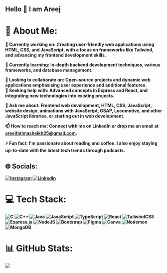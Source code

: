 ## Hello 👋 I am Areej

# 💫 About Me:

🔭<b> Currently working on: <b> Creating user-friendly web applications using HTML, CSS, and JavaScript, with a focus on frameworks like Tailwind, and advancing my frontend development skills.<br>

🌱 <b> Currently learning: <b> In-depth backend development techniques, various frameworks, and database management.<br>

👯<b> Looking to collaborate on: <b> Open-source projects and dynamic web applications emphasising user experience and additional features.<br>
🤔<b> Seeking help with: <b> Advanced concepts in Express and React, and integrating new technologies into existing projects.<br>

💬 <b> Ask me about:<b> Frontend web development, HTML, CSS, JavaScript, website design, animations with JavaScript, GSAP, Locomotive, and other JavaScript libraries, or starting out in web development.<br>

📫 <b> How to reach me: <b> Connect with me on LinkedIn or drop me an email at areejfatimasheikh25@gmail.com.<br>

⚡ <b>Fun fact: <b> I'm passionate about reading and coffee. I also enjoy staying up-to-date with the latest tech trends through podcasts.


## 🌐 Socials:
[![Instagram](https://img.shields.io/badge/Instagram-%23E4405F.svg?logo=Instagram&logoColor=white)](https://instagram.com/its._raven_) [![LinkedIn](https://img.shields.io/badge/LinkedIn-%230077B5.svg?logo=linkedin&logoColor=white)](https://linkedin.com/in/areej-sheikh5274) 

# 💻 Tech Stack:
![C](https://img.shields.io/badge/c-%2300599C.svg?style=for-the-badge&logo=c&logoColor=white) ![C++](https://img.shields.io/badge/c++-%2300599C.svg?style=for-the-badge&logo=c%2B%2B&logoColor=white) ![Java](https://img.shields.io/badge/java-%23ED8B00.svg?style=for-the-badge&logo=openjdk&logoColor=white) ![JavaScript](https://img.shields.io/badge/javascript-%23323330.svg?style=for-the-badge&logo=javascript&logoColor=%23F7DF1E) ![TypeScript](https://img.shields.io/badge/typescript-%23007ACC.svg?style=for-the-badge&logo=typescript&logoColor=white) ![React](https://img.shields.io/badge/react-%2320232a.svg?style=for-the-badge&logo=react&logoColor=%2361DAFB) ![TailwindCSS](https://img.shields.io/badge/tailwindcss-%2338B2AC.svg?style=for-the-badge&logo=tailwind-css&logoColor=white) ![Express.js](https://img.shields.io/badge/express.js-%23404d59.svg?style=for-the-badge&logo=express&logoColor=%2361DAFB) ![NodeJS](https://img.shields.io/badge/node.js-6DA55F?style=for-the-badge&logo=node.js&logoColor=white) ![Bootstrap](https://img.shields.io/badge/bootstrap-%238511FA.svg?style=for-the-badge&logo=bootstrap&logoColor=white) ![Figma](https://img.shields.io/badge/figma-%23F24E1E.svg?style=for-the-badge&logo=figma&logoColor=white) ![Canva](https://img.shields.io/badge/Canva-%2300C4CC.svg?style=for-the-badge&logo=Canva&logoColor=white) ![Nodemon](https://img.shields.io/badge/NODEMON-%23323330.svg?style=for-the-badge&logo=nodemon&logoColor=%BBDEAD) ![MongoDB](https://img.shields.io/badge/MongoDB-%234ea94b.svg?style=for-the-badge&logo=mongodb&logoColor=white)

# 📊 GitHub Stats:
  ![](https://github-readme-stats.vercel.app/api/top-langs/?username=Areej-Sheikh&theme=codeSTACKr&hide_border=false&include_all_commits=false&count_private=false&layout=compact)

<!-- Proudly created with GPRM ( https://gprm.itsvg.in ) -->
